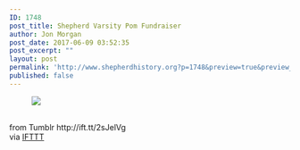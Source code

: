 ```yaml
---
ID: 1748
post_title: Shepherd Varsity Pom Fundraiser
author: Jon Morgan
post_date: 2017-06-09 03:52:35
post_excerpt: ""
layout: post
permalink: 'http://www.shepherdhistory.org?p=1748&preview=true&preview_id=1748'
published: false
---
```

<figure class="tmblr-full" data-orig-height="933" data-orig-width="703"><img src="http://ift.tt/2s9Wda4" data-orig-height="933" data-orig-width="703"/></figure><br>
from Tumblr http://ift.tt/2sJelVg<br>
via <a href="http://ift.tt/1c4nCfM">IFTTT</a>